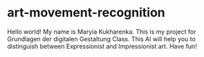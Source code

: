 # art-movement-recognition

Hello world! My name is Maryia Kukharenka. This is my project for Grundlagen der digitalen Gestaltung Class. This AI will help you to distinguish between Expressionist and Impressionist art. Have fun!